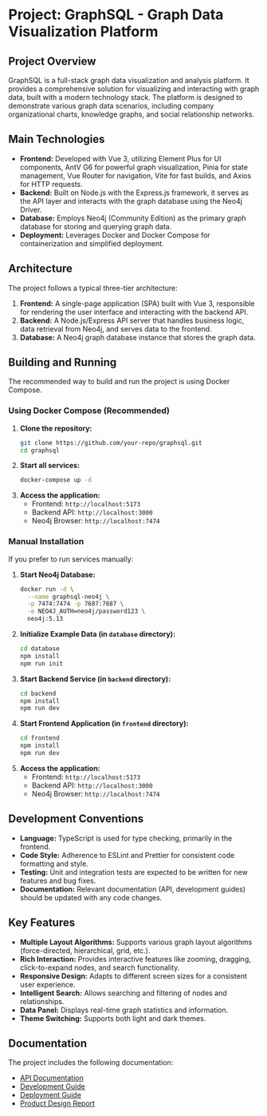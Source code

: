 # Project: GraphSQL - Graph Data Visualization Platform

## Project Overview

GraphSQL is a full-stack graph data visualization and analysis platform. It provides a comprehensive solution for visualizing and interacting with graph data, built with a modern technology stack. The platform is designed to demonstrate various graph data scenarios, including company organizational charts, knowledge graphs, and social relationship networks.

## Main Technologies

*   **Frontend:** Developed with Vue 3, utilizing Element Plus for UI components, AntV G6 for powerful graph visualization, Pinia for state management, Vue Router for navigation, Vite for fast builds, and Axios for HTTP requests.
*   **Backend:** Built on Node.js with the Express.js framework, it serves as the API layer and interacts with the graph database using the Neo4j Driver.
*   **Database:** Employs Neo4j (Community Edition) as the primary graph database for storing and querying graph data.
*   **Deployment:** Leverages Docker and Docker Compose for containerization and simplified deployment.

## Architecture

The project follows a typical three-tier architecture:

1.  **Frontend:** A single-page application (SPA) built with Vue 3, responsible for rendering the user interface and interacting with the backend API.
2.  **Backend:** A Node.js/Express API server that handles business logic, data retrieval from Neo4j, and serves data to the frontend.
3.  **Database:** A Neo4j graph database instance that stores the graph data.

## Building and Running

The recommended way to build and run the project is using Docker Compose.

### Using Docker Compose (Recommended)

1.  **Clone the repository:**
    ```bash
    git clone https://github.com/your-repo/graphsql.git
    cd graphsql
    ```
2.  **Start all services:**
    ```bash
    docker-compose up -d
    ```
3.  **Access the application:**
    *   Frontend: `http://localhost:5173`
    *   Backend API: `http://localhost:3000`
    *   Neo4j Browser: `http://localhost:7474`

### Manual Installation

If you prefer to run services manually:

1.  **Start Neo4j Database:**
    ```bash
    docker run -d \
      --name graphsql-neo4j \
      -p 7474:7474 -p 7687:7687 \
      -e NEO4J_AUTH=neo4j/password123 \
      neo4j:5.13
    ```
2.  **Initialize Example Data (in `database` directory):**
    ```bash
    cd database
    npm install
    npm run init
    ```
3.  **Start Backend Service (in `backend` directory):**
    ```bash
    cd backend
    npm install
    npm run dev
    ```
4.  **Start Frontend Application (in `frontend` directory):**
    ```bash
    cd frontend
    npm install
    npm run dev
    ```
5.  **Access the application:**
    *   Frontend: `http://localhost:5173`
    *   Backend API: `http://localhost:3000`
    *   Neo4j Browser: `http://localhost:7474`

## Development Conventions

*   **Language:** TypeScript is used for type checking, primarily in the frontend.
*   **Code Style:** Adherence to ESLint and Prettier for consistent code formatting and style.
*   **Testing:** Unit and integration tests are expected to be written for new features and bug fixes.
*   **Documentation:** Relevant documentation (API, development guides) should be updated with any code changes.

## Key Features

*   **Multiple Layout Algorithms:** Supports various graph layout algorithms (force-directed, hierarchical, grid, etc.).
*   **Rich Interaction:** Provides interactive features like zooming, dragging, click-to-expand nodes, and search functionality.
*   **Responsive Design:** Adapts to different screen sizes for a consistent user experience.
*   **Intelligent Search:** Allows searching and filtering of nodes and relationships.
*   **Data Panel:** Displays real-time graph statistics and information.
*   **Theme Switching:** Supports both light and dark themes.

## Documentation

The project includes the following documentation:

*   [API Documentation](./docs/API.md)
*   [Development Guide](./docs/DEVELOPMENT.md)
*   [Deployment Guide](./docs/DEPLOYMENT.md)
*   [Product Design Report](./product_design.md)

